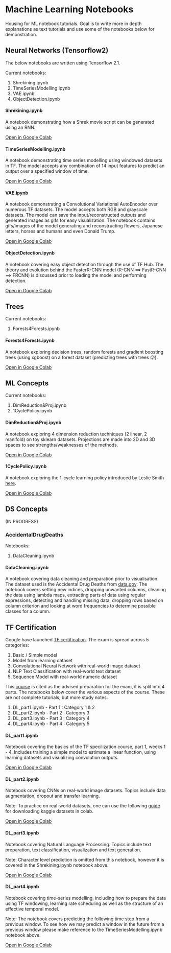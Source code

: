 # Machine Learning Notebooks

Housing for ML notebook tutorials. Goal is to write more in depth explanations as text tutorials and use some of the notebooks below for demonstration. 

## Neural Networks (Tensorflow2)

The below notebooks are written using Tensorflow 2.1.

Current notebooks:

  1. Shrekining.ipynb
  2. TimeSeriesModelling.ipynb
  3. VAE.ipynb
  4. ObjectDetection.ipynb
  
#### Shrekining.ipynb

A notebook demonstrating how a Shrek movie script can be generated using an RNN. 

<a href="https://colab.research.google.com/drive/1vTYdkHLi4mHXjM6jr005m0ObvX50AYOl">Open in Google Colab</a>

#### TimeSeriesModelling.ipynb

A notebook demonstrating time series modelling using windowed datasets in TF. 
The model accepts any combination of 14 input features to predict an output over a specified window of time.

<a href="https://colab.research.google.com/drive/1GKHv6DTKawzEWoTNXnM1LTZufVhzqJ5f">Open in Google Colab</a>

#### VAE.ipynb

A notebook demonstrating a Convolutional Variational AutoEncoder over numerous TF datasets. The model accepts both RGB and 
grayscale datasets. The model can save the input/reconstructed  outputs and generated images as gifs for easy 
visualization. The notebook contains gifs/images of the model generating and reconstructing flowers, Japanese letters, 
horses and humans and even Donald Trump.

<a href="https://colab.research.google.com/drive/1QFmbOz8IQFOTyzQxfQYCoLDQ36rYw0By">Open in Google Colab</a>

#### ObjectDetection.ipynb

A notebook covering easy object detection through the use of TF Hub. The theory and evolution behind the FasterR-CNN model (R-CNN ==> FastR-CNN ==> FRCNN) 
is discussed prior to loading the model and performing detection.

<a href="https://colab.research.google.com/drive/1o0_ULEQgm1Zev_WsH-loSH61eadBciVd">Open in Google Colab</a>

## Trees

Current notebooks:

  1. Forests4Forests.ipynb

#### Forests4Forests.ipynb

A notebook exploring decision trees, random forests and gradient boosting trees (using xgboost) on a forest dataset (predicting trees with trees  :stuck_out_tongue_winking_eye:).

<a href="https://colab.research.google.com/drive/1avx60B63DBaNLiTTv3SPZDSaaIFMXllV">Open in Google Colab</a>

## ML Concepts

Current notebooks:

  1. DimReduction&Proj.ipynb
  2. 1CyclePolicy.ipynb

#### DimReduction&Proj.ipynb

A notebook exploring 4 dimension reduction techniques (2 linear, 2 manifold) on toy sklearn datasets. Projections are made into 2D and 3D spaces to see strengths/weaknesses of the methods.

<a href="https://colab.research.google.com/drive/11RL8cFnpsKxjJJshCumI7zBvDdyNLo9B">Open in Google Colab</a>

#### 1CyclePolicy.ipynb

A notebook exploring the 1-cycle learning policy introduced by Leslie Smith <a href="https://arxiv.org/abs/1708.07120">here</a>.

<a href="https://colab.research.google.com/drive/1jG4-A01_HdO-KZPu8oeACM8as_FZ0c5C">Open in Google Colab</a>

## DS Concepts

(IN PROGRESS)

### AccidentalDrugDeaths

Notebooks:

  1. DataCleaning.ipynb
  
#### DataCleaning.ipynb

A notebook covering data cleaning and preparation prior to visualisation. The dataset used is the Accidental Drug Deaths from <a href="https://catalog.data.gov/dataset">data.gov</a>. The notebook covers setting new indices, dropping unwanted columns, cleaning the data using lambda maps, extracting parts of data using regular expressions, detecting and handling missing data, dropping rows based on column criterion and looking at word frequencies to determine possible classes for a column.

## TF Certification

Google have launched <a href="https://www.tensorflow.org/certificate">TF certification</a>. The exam is spread across 5 categories:

  1. Basic / Simple model
  2. Model from learning dataset
  3. Convolutional Neural Network with real-world image dataset
  4. NLP Text Classification with real-world text dataset
  5. Sequence Model with real-world numeric dataset
  
This <a href="https://www.coursera.org/specializations/tensorflow-in-practice">course</a> is cited as the advised preparation for the exam, it is split into 4 parts. The notebooks below cover the various aspects of the course. These are not complete tutorials, but more study notes.

  1. DL_part1.ipynb - Part 1 : Category 1 & 2
  2. DL_part2.ipynb - Part 2 : Category 3
  3. DL_part3.ipynb - Part 3 : Category 4
  4. DL_part4.ipynb - Part 4 : Category 5
  
#### DL_part1.ipynb

Notebook covering the basics of the TF specilization course, part 1, weeks 1 - 4. Includes training a simple model to estimate a linear function, using learning datasets and visualizing convolution outputs.

<a href="https://colab.research.google.com/drive/12sw0DfFxHdW-B4L_o079lKaeR1sKL-cz">Open in Google Colab</a>

#### DL_part2.ipynb

Notebook covering CNNs on real-world image datasets. Topics include data augmentation, dropout and transfer learning.

Note: To practice on real-world datasets, one can use the following <a href="https://www.kaggle.com/general/74235">guide</a> for downloading kaggle datasets in colab.

<a href="https://colab.research.google.com/drive/1g4bkiHLhgXB7-mAg7D2kUlnShU6rOxbW">Open in Google Colab</a>

#### DL_part3.ipynb

Notebook covering Natural Language Processing. Topics include text preparation, text classification, visualization and text generation. 

Note: Character level prediction is omitted from this notebook, however it is covered in the Shrekining.ipynb notebook above.

<a href="https://colab.research.google.com/drive/1F1-A1Tup2lL3xDecKedJEDDDJvmVxxL_">Open in Google Colab</a>

#### DL_part4.ipynb

Notebook covering time-series modelling, including how to prepare the data using TF windowing, learning rate scheduling as well as the structure of an effective temporal model.

Note: The notebook covers predicting the following time step from a previous window. To see how we may predict a window in the future from a previous window please make reference to the TimeSeriesModelling.ipynb notebook above.

<a href="https://colab.research.google.com/drive/1GUUt2eNUksEHoaoZ3T0Rw2Ee-qVI4XfQ">Open in Google Colab</a>



 
